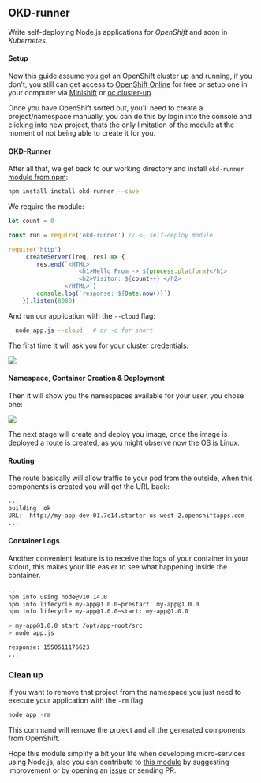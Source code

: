 ## OKD-runner
Write self-deploying Node.js applications for *OpenShift* and soon in *Kubernetes*.

#### Setup
Now this guide assume you got an OpenShift cluster up and running, if you don't, you still can get access to [OpenShift Online](https://manage.openshift.com/) for free or setup one in your computer via [Minishift](https://github.com/minishift/minishift) or [oc cluster-up](https://github.com/cesarvr/Openshift#ocup).

Once you have OpenShift sorted out, you'll need to create a project/namespace manually, you can do this by login into the console and clicking into new project, thats the only limitation of the module at the moment of not being able to create it for you.

#### OKD-Runner

After all that, we get back to our working directory and install ``okd-runner`` [module from npm](https://www.npmjs.com/package/okd-runner):

```sh
npm install install okd-runner --save
```

We require the module:

```js
let count = 0

const run = require('okd-runner') // <- self-deploy module

require('http')
    .createServer((req, res) => {
        res.end(`<HTML>
                    <h1>Hello From -> ${process.platform}</h1>
                    <h2>Visitor: ${count++} </h2>
                </HTML>`)
        console.log(`response: ${Date.now()}`)
    }).listen(8080)
```

And run our application with the ``--cloud`` flag:


```sh
  node app.js --cloud   # or -c for short
```

The first time it will ask you for your cluster credentials:

![](https://github.com/cesarvr/hugo-blog/blob/master/static/self-deploy/creds.gif?raw=true)


#### Namespace, Container Creation & Deployment

Then it will show you the namespaces available for your user, you chose one:

![](https://github.com/cesarvr/hugo-blog/blob/master/static/self-deploy/deploy.gif?raw=true)

The next stage will create and deploy you image, once the image is deployed a route is created, as you might observe now the OS is Linux.


#### Routing

The route basically will allow traffic to your pod from the outside, when this components is created you will get the URL back:

```sh
...
building  ok
URL:  http://my-app-dev-01.7e14.starter-us-west-2.openshiftapps.com
...
```

#### Container Logs

Another convenient feature is to receive the logs of your container in your stdout, this makes your life easier to see what happening inside the container.

```sh
...
npm info using node@v10.14.0
npm info lifecycle my-app@1.0.0~prestart: my-app@1.0.0
npm info lifecycle my-app@1.0.0~start: my-app@1.0.0

> my-app@1.0.0 start /opt/app-root/src
> node app.js

response: 1550511176623
...
```


### Clean up

If you want to remove that project from the namespace you just need to execute your application with the ``-rm`` flag:

```js
node app -rm
```

This command will remove the project and all the generated components from OpenShift.

Hope this module simplify a bit your life when developing micro-services using Node.js, also you can contribute to [this module](https://github.com/cesarvr/okd-runner) by suggesting improvement or by opening an [issue](https://github.com/cesarvr/okd-runner/issues) or sending PR.  

